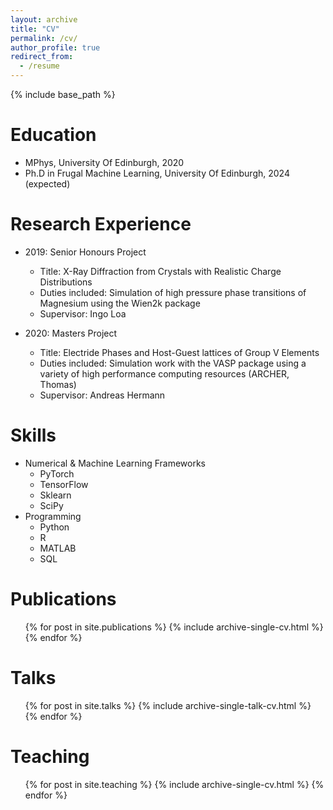 ```yaml
---
layout: archive
title: "CV"
permalink: /cv/
author_profile: true
redirect_from:
  - /resume
---
```


{% include base_path %}

Education
======
* MPhys, University Of Edinburgh, 2020
* Ph.D in Frugal Machine Learning, University Of Edinburgh, 2024 (expected)

Research Experience
======
* 2019: Senior Honours Project
  * Title: X-Ray Diffraction from Crystals with Realistic Charge Distributions
  * Duties included: Simulation of high pressure phase transitions of Magnesium using the Wien2k package
  * Supervisor: Ingo Loa

* 2020: Masters Project
  * Title: Electride Phases and Host-Guest lattices of Group V Elements
  * Duties included: Simulation work with the VASP package using a variety of high performance computing resources (ARCHER, Thomas)
  * Supervisor: Andreas Hermann
  
Skills
======
* Numerical & Machine Learning Frameworks
  * PyTorch
  * TensorFlow
  * Sklearn
  * SciPy
* Programming
  * Python
  * R
  * MATLAB
  * SQL

Publications
======
  <ul>{% for post in site.publications %}
    {% include archive-single-cv.html %}
  {% endfor %}</ul>
  
Talks
======
  <ul>{% for post in site.talks %}
    {% include archive-single-talk-cv.html %}
  {% endfor %}</ul>
  
Teaching
======
  <ul>{% for post in site.teaching %}
    {% include archive-single-cv.html %}
  {% endfor %}</ul>